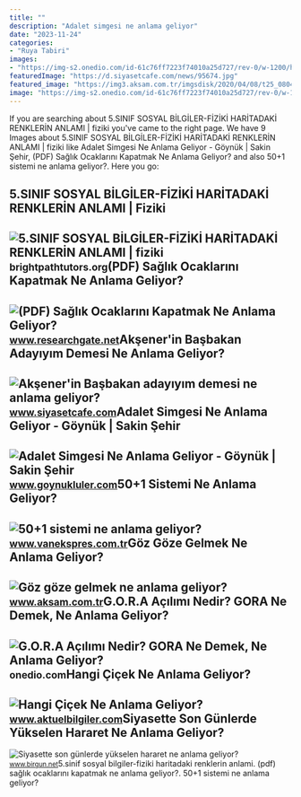```yaml
---
title: ""
description: "Adalet simgesi ne anlama geliyor"
date: "2023-11-24"
categories:
- "Ruya Tabiri"
images:
- "https://img-s2.onedio.com/id-61c76ff7223f74010a25d727/rev-0/w-1200/h-668/f-jpg/s-eb64b8ed2077ea60c6fc1742484f0f422ad72ddb.jpg"
featuredImage: "https://d.siyasetcafe.com/news/95674.jpg"
featured_image: "https://img3.aksam.com.tr/imgsdisk/2020/04/08/t25_080420205eca15ca.jpg"
image: "https://img-s2.onedio.com/id-61c76ff7223f74010a25d727/rev-0/w-1200/h-668/f-jpg/s-eb64b8ed2077ea60c6fc1742484f0f422ad72ddb.jpg"
---
```


If you are searching about 5.SINIF SOSYAL BİLGİLER-FİZİKİ HARİTADAKİ RENKLERİN ANLAMI | fiziki you've came to the right page. We have 9 Images about 5.SINIF SOSYAL BİLGİLER-FİZİKİ HARİTADAKİ RENKLERİN ANLAMI | fiziki like Adalet Simgesi Ne Anlama Geliyor - Göynük | Sakin Şehir, (PDF) Sağlık Ocaklarını Kapatmak Ne Anlama Geliyor? and also 50+1 sistemi ne anlama geliyor?. Here you go:

5.SINIF SOSYAL BİLGİLER-FİZİKİ HARİTADAKİ RENKLERİN ANLAMI | Fiziki
-------------------------------------------------------------------

 ![5.SINIF SOSYAL BİLGİLER-FİZİKİ HARİTADAKİ RENKLERİN ANLAMI | fiziki](https://i.ytimg.com/vi/Ob_sRRhR2dI/maxresdefault.jpg) <small>brightpathtutors.org</small>(PDF) Sağlık Ocaklarını Kapatmak Ne Anlama Geliyor?
---------------------------------------------------

 ![(PDF) Sağlık Ocaklarını Kapatmak Ne Anlama Geliyor?](https://i1.rgstatic.net/publication/333380895_Saglik_Ocaklarini_Kapatmak_Ne_Anlama_Geliyor/links/5ce991f9a6fdccc9ddcff0da/largepreview.png) <small>www.researchgate.net</small>Akşener'in Başbakan Adayıyım Demesi Ne Anlama Geliyor?
------------------------------------------------------

 ![Akşener'in Başbakan adayıyım demesi ne anlama geliyor?](https://d.siyasetcafe.com/news/95674.jpg) <small>www.siyasetcafe.com</small>Adalet Simgesi Ne Anlama Geliyor - Göynük | Sakin Şehir
-------------------------------------------------------

 ![Adalet Simgesi Ne Anlama Geliyor - Göynük | Sakin Şehir](http://www.goynukluler.com/wp-content/uploads/2017/06/adalet-simgesi-chp.jpg) <small>www.goynukluler.com</small>50+1 Sistemi Ne Anlama Geliyor?
-------------------------------

 ![50+1 sistemi ne anlama geliyor?](https://www.vanekspres.com.tr/images/haberler/2021/11/501_sistemi_ne_anlama_geliyor_h20678_21255.png) <small>www.vanekspres.com.tr</small>Göz Göze Gelmek Ne Anlama Geliyor?
----------------------------------

 ![Göz göze gelmek ne anlama geliyor?](https://img3.aksam.com.tr/imgsdisk/2020/04/08/t25_080420205eca15ca.jpg) <small>www.aksam.com.tr</small>G.O.R.A Açılımı Nedir? GORA Ne Demek, Ne Anlama Geliyor?
--------------------------------------------------------

 ![G.O.R.A Açılımı Nedir? GORA Ne Demek, Ne Anlama Geliyor?](https://img-s2.onedio.com/id-61c76ff7223f74010a25d727/rev-0/w-1200/h-668/f-jpg/s-eb64b8ed2077ea60c6fc1742484f0f422ad72ddb.jpg) <small>onedio.com</small>Hangi Çiçek Ne Anlama Geliyor?
------------------------------

 ![Hangi Çiçek Ne Anlama Geliyor?](https://www.aktuelbilgiler.com/d/news/5415.jpg) <small>www.aktuelbilgiler.com</small>Siyasette Son Günlerde Yükselen Hararet Ne Anlama Geliyor?
----------------------------------------------------------

 ![Siyasette son günlerde yükselen hararet ne anlama geliyor?](https://static.birgun.net/resim/haber-detay-resim/2020/05/06/siyasette-son-gunlerde-yukselen-hararet-ne-anlama-geliyor-727669-5.jpg) <small>www.birgun.net</small>5.sinif sosyal bi̇lgi̇ler-fi̇zi̇ki̇ hari̇tadaki̇ renkleri̇n anlami. (pdf) sağlık ocaklarını kapatmak ne anlama geliyor?. 50+1 sistemi ne anlama geliyor?
